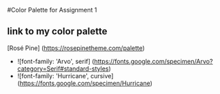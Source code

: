 #Color Palette for Assignment 1
## link to my color palette

[Rosé Pine] (https://rosepinetheme.com/palette)

- ![font-family: 'Arvo', serif] (https://fonts.google.com/specimen/Arvo?category=Serif#standard-styles)
- ![font-family: 'Hurricane', cursive] (https://fonts.google.com/specimen/Hurricane)